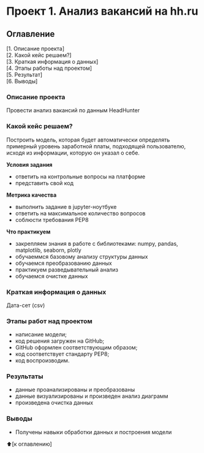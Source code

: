 # Проект 1. Анализ вакансий на hh.ru

## Оглавление
[1. Описание проекта]<br>
[2. Какой кейс решаем?]<br>
[3. Краткая информация о данных]<br>
[4. Этапы работы над проектом]<br>
[5. Результат]<br>
[6. Выводы]<br>

### Описание проекта
Провести анализ вакансий по данным HeadHunter

### Какой кейс решаем?
Построить модель, которая будет автоматически определять примерный уровень заработной платы, подходящей пользователю, исходя из информации, которую он указал о себе.

**Условия задания**
- ответить на контрольные вопросы на платформе
- представить свой код

**Метрика качества**
- выполнить задание в jupyter-ноутбуке
- ответить на максимальное количество вопросов
- соблюсти требования PEP8

**Что практикуем**
- закрепляем знания в работе с библиотеками: numpy, pandas, matplotlib, seaborn, plotly
- обучаеммся базовому анализу структуры данных
- обучаемся преобразованию данных
- практикуем разведывательный анализ
- обучаемся очистке данных

### Краткая информация о данных
Дата-сет (csv)

### Этапы работ над проектом
- написание модели;
- код решения загружен на GitHub;
- GitHub оформлен соответствующим образом;
- код соответствует стандарту PEP8;
- код воспроизводим.

### Результаты
- данные проанализированы и преобразованы
- данные визуализированы и произведен анализ диаграмм
- произведена очистка данных

### Выводы
- Получены навыки обработки данных и построения модели

:arrow_up:[к оглавлению]